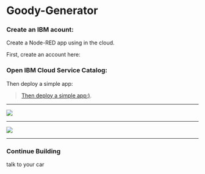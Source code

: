 # Goody-Generator

### Create an IBM acount:

 Create a Node-RED app using in the cloud.
 
 First, create an account here: 




### Open IBM Cloud Service Catalog:

Then deploy a simple app:

> [Then deploy a simple app:)](https://console.bluemix.net/catalog/starters/node-red-starter).

<hr>

![](../img/node-red-catalog.png)

<hr>



![](../img/node-red-running-instance.png)

<hr>


### Continue Building

talk to your car
